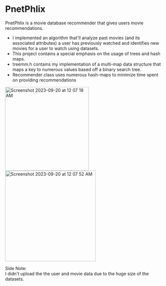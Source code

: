 # PnetPhlix

PnetPhlix is a movie database recommender that gives users movie recommendations. 
* I implemented an algorithm that'll analyze past movies (and its associated attributes) a user has previously watched and identifies new movies for a user to watch using datasets. 
* This project contains a special emphasis on the usage of trees and hash maps. 
* treemm.h contains my implementation of a multi-map data structure that maps a key to numerous values based off a binary search tree.
* Recommender class uses numerous hash-maps to minimize time spent on providing recommendations

<img width="270" alt="Screenshot 2023-09-20 at 12 07 19 AM" src="https://github.com/josephhu7/PnetPhlix/assets/108597065/9db1981e-0afa-4116-8457-b778d029a8b2">
<img width="292" alt="Screenshot 2023-09-20 at 12 07 52 AM" src="https://github.com/josephhu7/PnetPhlix/assets/108597065/048c9846-1623-4114-a594-afde24989fcc">

Side Note:\
I didn't upload the the user and movie data due to the huge size of the datasets. 
